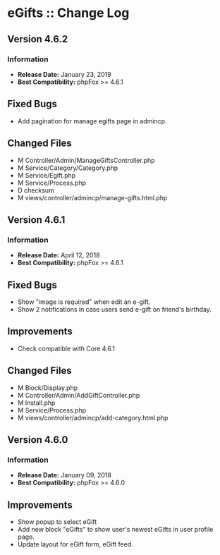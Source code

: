 # eGifts :: Change Log

## Version 4.6.2

### Information

- **Release Date:** January 23, 2019
- **Best Compatibility:** phpFox >= 4.6.1

## Fixed Bugs

- Add pagination for manage egifts page in admincp.

## Changed Files

- M Controller/Admin/ManageGiftsController.php
- M Service/Category/Category.php
- M Service/Egift.php
- M Service/Process.php
- D checksum
- M views/controller/admincp/manage-gifts.html.php


## Version 4.6.1

### Information

- **Release Date:** April 12, 2018
- **Best Compatibility:** phpFox >= 4.6.1

## Fixed Bugs

- Show "image is required" when edit an e-gift.
- Show 2 notifications in case users send e-gift on friend's birthday.

## Improvements

- Check compatible with Core 4.6.1

## Changed Files
- M	Block/Display.php
- M	Controller/Admin/AddGiftController.php
- M	Install.php
- M	Service/Process.php
- M	views/controller/admincp/add-category.html.php

## Version 4.6.0

### Information

- **Release Date:** January 09, 2018
- **Best Compatibility:** phpFox >= 4.6.0

## Improvements

- Show popup to select eGift
- Add new block "eGifts" to show user's newest eGifts in user profile page.
- Update layout for eGift form, eGift feed.